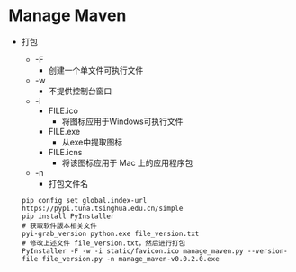 # Manage Maven

- 打包
    - -F
        - 创建一个单文件可执行文件
    - -w
        - 不提供控制台窗口
    - -i
        - FILE.ico
            - 将图标应用于Windows可执行文件
        - FILE.exe
            - 从exe中提取图标
        - FILE.icns
            - 将该图标应用于 Mac 上的应用程序包
    - -n
        - 打包文件名

    ```shell
    pip config set global.index-url https://pypi.tuna.tsinghua.edu.cn/simple
    pip install PyInstaller
    # 获取软件版本相关文件
    pyi-grab_version python.exe file_version.txt
    # 修改上述文件 file_version.txt，然后进行打包
    PyInstaller -F -w -i static/favicon.ico manage_maven.py --version-file file_version.py -n manage_maven-v0.0.2.0.exe
    ```
